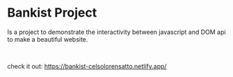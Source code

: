 # Bankist Project

Is a project to demonstrate the interactivity between javascript and DOM api to make a beautiful website.

&nbsp;

check it out: https://bankist-celsolorensatto.netlify.app/
 